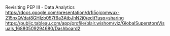 Revisiting PEP III - Data Analytics
https://docs.google.com/presentation/d/1i5ojcpmwux-215nxQVdat8GHIzb057f6a3AtbJhN2j0/edit?usp=sharing
https://public.tableau.com/app/profile/blair.wishom/viz/GlobalSuperstoreVisuals_16880509294680/Dashboard2
